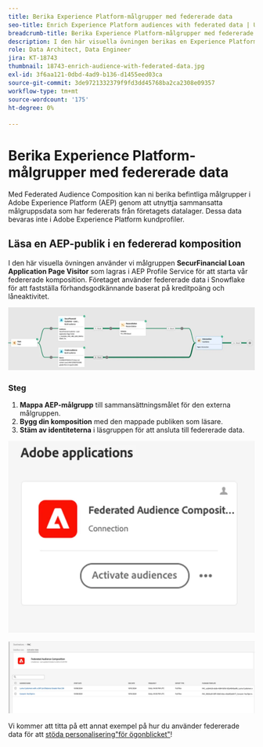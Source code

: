 ```yaml
---
title: Berika Experience Platform-målgrupper med federerade data
seo-title: Enrich Experience Platform audiences with federated data | Unlock cross-channel insights with Federated Audience Composition
breadcrumb-title: Berika Experience Platform-målgrupper med federerade data
description: I den här visuella övningen berikas en Experience Platform-publik med federerade data.
role: Data Architect, Data Engineer
jira: KT-18743
thumbnail: 18743-enrich-audience-with-federated-data.jpg
exl-id: 3f6aa121-0dbd-4ad9-b136-d1455eed03ca
source-git-commit: 3de9721332379f9fd3dd45768ba2ca2308e09357
workflow-type: tm+mt
source-wordcount: '175'
ht-degree: 0%

---
```


# Berika Experience Platform-målgrupper med federerade data

Med Federated Audience Composition kan ni berika befintliga målgrupper i Adobe Experience Platform (AEP) genom att utnyttja sammansatta målgruppsdata som har federerats från företagets datalager. Dessa data bevaras inte i Adobe Experience Platform kundprofiler.

## Läsa en AEP-publik i en federerad komposition

I den här visuella övningen använder vi målgruppen **SecurFinancial Loan Application Page Visitor** som lagras i AEP Profile Service för att starta vår federerade komposition. Företaget använder federerade data i Snowflake för att fastställa förhandsgodkännande baserat på kreditpoäng och låneaktivitet.

![federated-composition-example](assets/snowflake-preapproval.png)

### Steg

1. **Mappa AEP-målgrupp** till sammansättningsmålet för den externa målgruppen.
2. **Bygg din komposition** med den mappade publiken som läsare.
3. **Stäm av identiteterna** i läsgruppen för att ansluta till federerade data.

![federated-method-1-1](assets/federated-method-1-1.png)

![federated-method-1-2](assets/federated-method-1-2.png)

Vi kommer att titta på ett annat exempel på hur du använder federerade data för att [stöda personalisering&quot;för ögonblicket&quot;](drive-in-the-moment-personalization.md)!
